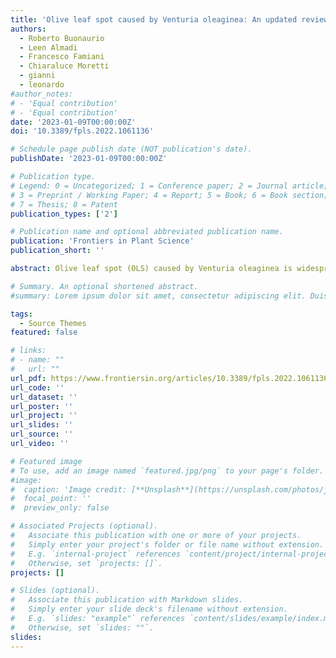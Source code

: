 ```yaml
---
title: 'Olive leaf spot caused by Venturia oleaginea: An updated review'
authors:
  - Roberto Buonaurio
  - Leen Almadi
  - Francesco Famiani
  - Chiaraluce Moretti
  - gianni
  - leonardo
#author_notes:
# - 'Equal contribution'
# - 'Equal contribution'
date: '2023-01-09T00:00:00Z'
doi: '10.3389/fpls.2022.1061136'

# Schedule page publish date (NOT publication's date).
publishDate: '2023-01-09T00:00:00Z'

# Publication type.
# Legend: 0 = Uncategorized; 1 = Conference paper; 2 = Journal article;
# 3 = Preprint / Working Paper; 4 = Report; 5 = Book; 6 = Book section;
# 7 = Thesis; 8 = Patent
publication_types: ['2']

# Publication name and optional abbreviated publication name.
publication: 'Frontiers in Plant Science'
publication_short: ''

abstract: Olive leaf spot (OLS) caused by Venturia oleaginea is widespread in all olive-growing areas and continents, where can cause severe yield losses. The disease is often underestimated for the difficulty to reveal early leaf symptoms and for the pathogen-induced phylloptosis, which creates the illusion of healthy and restored plants. The present review provide updated information on taxonomy, pathogen life style and cycle, epidemiology, diagnosis, and control. Application of copper-based fungicides is the main method to control OLS. However, the regulation 2009/1107 of the European Commission include these fungicides in the list of substances candidates for substitution. It is therefore urgent to find alternative control strategies especially for organic agriculture. Among new approaches/strategies for controlling OLS, promising results have been obtained using nanotechnology, endophytic microbes, and biostimulants.

# Summary. An optional shortened abstract.
#summary: Lorem ipsum dolor sit amet, consectetur adipiscing elit. Duis posuere tellus ac convallis placerat. Proin tincidunt magna sed ex sollicitudin condimentum.

tags:
  - Source Themes
featured: false

# links:
# - name: ""
#   url: ""
url_pdf: https://www.frontiersin.org/articles/10.3389/fpls.2022.1061136/full
url_code: ''
url_dataset: ''
url_poster: ''
url_project: ''
url_slides: ''
url_source: ''
url_video: ''

# Featured image
# To use, add an image named `featured.jpg/png` to your page's folder.
#image:
#  caption: 'Image credit: [**Unsplash**](https://unsplash.com/photos/jdD8gXaTZsc)'
#  focal_point: ''
#  preview_only: false

# Associated Projects (optional).
#   Associate this publication with one or more of your projects.
#   Simply enter your project's folder or file name without extension.
#   E.g. `internal-project` references `content/project/internal-project/index.md`.
#   Otherwise, set `projects: []`.
projects: []

# Slides (optional).
#   Associate this publication with Markdown slides.
#   Simply enter your slide deck's filename without extension.
#   E.g. `slides: "example"` references `content/slides/example/index.md`.
#   Otherwise, set `slides: ""`.
slides:
---
```

